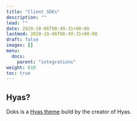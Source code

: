 ```yaml
---
title: "Client SDKs"
description: ""
lead: ""
date: 2020-10-06T08:49:31+00:00
lastmod: 2020-10-06T08:49:31+00:00
draft: false
images: []
menu:
  docs:
    parent: "integrations"
weight: 610
toc: true
---
```


## Hyas?

Doks is a [Hyas theme](https://gethyas.com/themes/doks/) build by the creator of Hyas.
